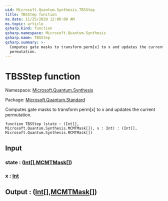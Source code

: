 ```yaml
---
uid: Microsoft.Quantum.Synthesis.TBSStep
title: TBSStep function
ms.date: 11/25/2020 12:00:00 AM
ms.topic: article
qsharp.kind: function
qsharp.namespace: Microsoft.Quantum.Synthesis
qsharp.name: TBSStep
qsharp.summary: >-
  Computes gate masks to transform perm[x] to x and updates the current
  permutation.
---
```


# TBSStep function

Namespace: [Microsoft.Quantum.Synthesis](xref:Microsoft.Quantum.Synthesis)

Package: [Microsoft.Quantum.Standard](https://nuget.org/packages/Microsoft.Quantum.Standard)


Computes gate masks to transform perm[x] to x and updates the currentpermutation.

```qsharp
function TBSStep (state : (Int[], Microsoft.Quantum.Synthesis.MCMTMask[]), x : Int) : (Int[], Microsoft.Quantum.Synthesis.MCMTMask[])
```


## Input

### state : ([Int](xref:microsoft.quantum.user-guide.language.types)[],[MCMTMask](xref:Microsoft.Quantum.Synthesis.MCMTMask)[])




### x : [Int](xref:microsoft.quantum.user-guide.language.types)





## Output : ([Int](xref:microsoft.quantum.user-guide.language.types)[],[MCMTMask](xref:Microsoft.Quantum.Synthesis.MCMTMask)[])

